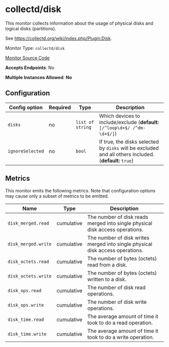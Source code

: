 <!--- GENERATED BY gomplate from scripts/docs/monitor-page.md.tmpl --->

# collectd/disk

 This monitor collects information about the usage of
physical disks and logical disks (partitions).

See https://collectd.org/wiki/index.php/Plugin:Disk.


Monitor Type: `collectd/disk`

[Monitor Source Code](https://github.com/signalfx/signalfx-agent/tree/master/internal/monitors/collectd/disk)

**Accepts Endpoints**: No

**Multiple Instances Allowed**: **No**

## Configuration

| Config option | Required | Type | Description |
| --- | --- | --- | --- |
| `disks` | no | `list of string` | Which devices to include/exclude (**default:** `[/^loop\d+$/ /^dm-\d+$/]`) |
| `ignoreSelected` | no | `bool` | If true, the disks selected by `disks` will be excluded and all others included. (**default:** `true`) |




## Metrics

This monitor emits the following metrics.  Note that configuration options may
cause only a subset of metrics to be emitted.

| Name | Type | Description |
| ---  | ---  | ---         |
| `disk_merged.read` | cumulative | The number of disk reads merged into single physical disk access operations. |
| `disk_merged.write` | cumulative | The number of disk writes merged into single physical disk access operations. |
| `disk_octets.read` | cumulative | The number of bytes (octets) read from a disk. |
| `disk_octets.write` | cumulative | The number of bytes (octets) written to a disk. |
| `disk_ops.read` | cumulative | The number of disk read operations. |
| `disk_ops.write` | cumulative | The number of disk write operations. |
| `disk_time.read` | cumulative | The average amount of time it took to do a read operation. |
| `disk_time.write` | cumulative | The average amount of time it took to do a write operation. |



